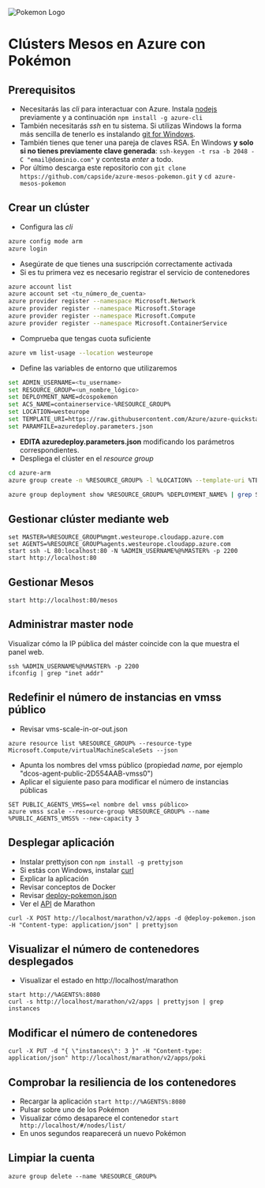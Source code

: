 
![Pokemon Logo](http://vignette1.wikia.nocookie.net/es.pokemon/images/6/61/Logo_de_Pok%C3%A9mon_(EN).png)

# Clústers Mesos en Azure con Pokémon

## Prerequisitos

* Necesitarás las *cli* para interactuar con Azure. Instala [nodejs](https://nodejs.org/en/) previamente y a continuación  ```npm install -g azure-cli```
* También necesitarás *ssh* en tu sistema. Si utilizas Windows la forma más sencilla de tenerlo es instalando [git for Windows](https://git-scm.com/download/win).
* También tienes que tener una pareja de claves RSA. En Windows **y solo si no tienes previamente clave generada**: ```ssh-keygen -t rsa -b 2048 -C "email@dominio.com"``` y contesta *enter* a todo.
* Por último descarga este repositorio con ```git clone https://github.com/capside/azure-mesos-pokemon.git``` y ```cd azure-mesos-pokemon```

## Crear un clúster

* Configura las *cli*

```bash
azure config mode arm
azure login
``` 
* Asegúrate de que tienes una suscripción correctamente activada
* Si es tu primera vez es necesario registrar el servicio de contenedores

```bash
azure account list
azure account set <tu_número_de_cuenta>
azure provider register --namespace Microsoft.Network
azure provider register --namespace Microsoft.Storage
azure provider register --namespace Microsoft.Compute
azure provider register --namespace Microsoft.ContainerService
``` 

* Comprueba que tengas cuota suficiente 

```bash
azure vm list-usage --location westeurope
```

* Define las variables de entorno que utilizaremos

```bash
set ADMIN_USERNAME=<tu_username>
set RESOURCE_GROUP=<un_nombre_lógico>
set DEPLOYMENT_NAME=dcospokemon
set ACS_NAME=containerservice-%RESOURCE_GROUP%
set LOCATION=westeurope
set TEMPLATE_URI=https://raw.githubusercontent.com/Azure/azure-quickstart-templates/master/101-acs-dcos/azuredeploy.json
set PARAMFILE=azuredeploy.parameters.json
```

* **EDITA azuredeploy.parameters.json** modificando los parámetros correspondientes.
* Despliega el clúster en el *resource group*

```bash
cd azure-arm
azure group create -n %RESOURCE_GROUP% -l %LOCATION% --template-uri %TEMPLATE_URI% -e %PARAMFILE% --deployment-name %DEPLOYMENT_NAME%

azure group deployment show %RESOURCE_GROUP% %DEPLOYMENT_NAME% | grep State
```

## Gestionar clúster mediante web

```
set MASTER=%RESOURCE_GROUP%mgmt.westeurope.cloudapp.azure.com
set AGENTS=%RESOURCE_GROUP%agents.westeurope.cloudapp.azure.com
start ssh -L 80:localhost:80 -N %ADMIN_USERNAME%@%MASTER% -p 2200 
start http://localhost:80
```

## Gestionar Mesos

```
start http://localhost:80/mesos
```

## Administrar master node

Visualizar cómo la IP pública del máster coincide con la que muestra el panel web.

```
ssh %ADMIN_USERNAME%@%MASTER% -p 2200
ifconfig | grep "inet addr"
```

## Redefinir el número de instancias en vmss público

* Revisar vms-scale-in-or-out.json

```
azure resource list %RESOURCE_GROUP% --resource-type Microsoft.Compute/virtualMachineScaleSets --json  
``` 

* Apunta los nombres del vmss público (propiedad *name*, por ejemplo "dcos-agent-public-2D554AAB-vmss0")
* Aplicar el siguiente paso para modificar el número de instancias públicas

```
SET PUBLIC_AGENTS_VMSS=<el nombre del vmss público>
azure vmss scale --resource-group %RESOURCE_GROUP% --name %PUBLIC_AGENTS_VMSS% --new-capacity 3
```

## Desplegar aplicación

* Instalar prettyjson con ```npm install -g prettyjson```
* Si estás con Windows, instalar [curl](https://curl.haxx.se/download.html)
* Explicar la aplicación
* Revisar conceptos de Docker
* Revisar [deploy-pokemon.json](https://github.com/capside/azure-mesos-pokemon/blob/master/azure-arm/deploy-pokemon.json)
* Ver el [API](https://mesosphere.github.io/marathon/docs/rest-api.html) de Marathon

```
curl -X POST http://localhost/marathon/v2/apps -d @deploy-pokemon.json -H "Content-type: application/json" | prettyjson
```

## Visualizar el número de contenedores desplegados

* Visualizar el estado en http://localhost/marathon

```
start http://%AGENTS%:8080
curl -s http://localhost/marathon/v2/apps | prettyjson | grep instances
```

## Modificar el número de contenedores

```
curl -X PUT -d "{ \"instances\": 3 }" -H "Content-type: application/json" http://localhost/marathon/v2/apps/poki
```

## Comprobar la resiliencia de los contenedores

* Recargar la aplicación ```start http://%AGENTS%:8080```
* Pulsar sobre uno de los Pokémon
* Visualizar cómo desaparece el contenedor ```start http://localhost/#/nodes/list/``` 
* En unos segundos reaparecerá un nuevo Pokémon 

## Limpiar la cuenta

```
azure group delete --name %RESOURCE_GROUP% 
``` 
 
 
 
